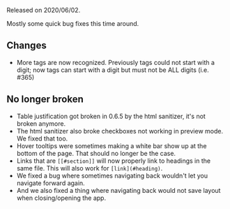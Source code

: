 Released on 2020/06/02.

Mostly some quick bug fixes this time around. 

## Changes

- More tags are now recognized. Previously tags could not start with a digit; now tags can start with a digit but must not be ALL digits (i.e. #365)

## No longer broken

- Table justification got broken in 0.6.5 by the html sanitizer, it's not broken anymore.
- The html sanitizer also broke checkboxes not working in preview mode. We fixed that too.
- Hover tooltips were sometimes making a white bar show up at the bottom of the page. That should no longer be the case.
- Links that are `[[#section]]` will now properly link to headings in the same file. This will also work for `[link](#heading)`.
- We fixed a bug where sometimes navigating back wouldn't let you navigate forward again.
- And we also fixed a thing where navigating back would not save layout when closing/opening the app.